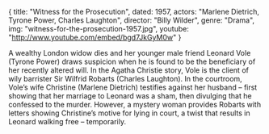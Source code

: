 {
  title: "Witness for the Prosecution",
  dated:  1957,
  actors: "Marlene Dietrich, Tyrone Power, Charles Laughton",
  director: "Billy Wilder",
  genre: "Drama",
  img: "witness-for-the-prosecution-1957.jpg",
  youtube: "http://www.youtube.com/embed/bgd7JkGyM0w"
}

 A wealthy London widow dies and her younger male friend Leonard Vole (Tyrone Power) draws suspicion when he is found to be the beneficiary of her recently altered will. In the Agatha Christie story, Vole is the client of wily barrister Sir Wilfrid Robarts (Charles Laughton). In the courtroom, Vole’s wife Christine (Marlene Dietrich) testifies against her husband – first showing that her marriage to Leonard was a sham, then divulging that he confessed to the murder. However, a mystery woman provides Robarts with letters showing Christine’s motive for lying in court, a twist that results in Leonard walking free – temporarily. 